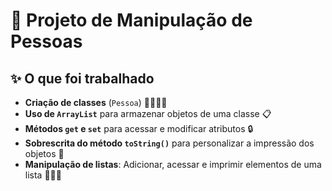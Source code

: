# 👤 Projeto de Manipulação de Pessoas

## ✨ O que foi trabalhado

- **Criação de classes** (`Pessoa`) 👩‍💻👨‍💻
- **Uso de `ArrayList`** para armazenar objetos de uma classe 📋
- **Métodos `get` e `set`** para acessar e modificar atributos 🔒
- **Sobrescrita do método `toString()`** para personalizar a impressão dos objetos 📝
- **Manipulação de listas**: Adicionar, acessar e imprimir elementos de uma lista 🧑‍🤝‍🧑
